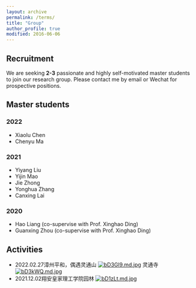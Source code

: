 ```yaml
---
layout: archive
permalink: /terms/
title: "Group"
author_profile: true
modified: 2016-06-06
---
```


<!-- {% include base_path %}
{% include toc %} -->
<!-- ## Ph.D. students -->
## Recruitment
We are seeking <b>2-3</b> passionate and highly self-motivated master students to join our research group. Please contact me by email or Wechat for prospective positions. 
## Master students


### 2022
 * Xiaolu Chen
 * Chenyu Ma

### 2021
* Yiyang Liu
* Yijin Mao
* Jie Zhong
* Yonghua Zhang
* Canxing Lai
  
### 2020
* Hao Liang (co-supervise with Prof. Xinghao Ding)
* Guanxing Zhou (co-supervise with Prof. Xinghao Ding)
## Activities
* 2022.02.27漳州平和，偶遇灵通山
[![bD3Gl9.md.jpg](https://s1.ax1x.com/2022/03/06/bD3Gl9.md.jpg)](https://imgtu.com/i/bD3Gl9)
灵通寺
[![bD3kWQ.md.jpg](https://s1.ax1x.com/2022/03/06/bD3kWQ.md.jpg)](https://imgtu.com/i/bD3kWQ)
* 2021.12.02翔安皇家理工学院园林
  [![bD1zLt.md.jpg](https://s1.ax1x.com/2022/03/06/bD1zLt.md.jpg)](https://imgtu.com/i/bD1zLt)

  




